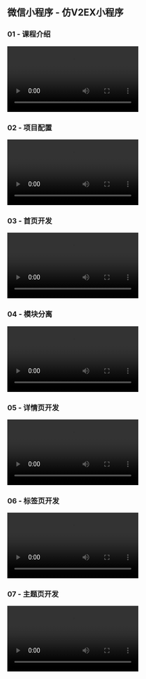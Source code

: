 ## 微信小程序 - 仿V2EX小程序

### 01 - 课程介绍
<video controls src="https://assets.jiker.com/_for_common_project/2021/1213/admin/JJny11tEnaqF8TteYOzaqDOX4fB8eBG6VcoWw74R.mp4"></video>

### 02 - 项目配置
<video controls src="https://assets.jiker.com/_for_common_project/2021/1213/admin/KluSoNh0BpajcybahD48KZbjkc2Bo21olfFUE4s0.mp4"></video>

### 03 - 首页开发
<video controls src="https://assets.jiker.com/_for_common_project/2021/1213/admin/OxuHMk3fmsXnX6B9lV7ieaSogwZzLixnVlZtOuvw.mp4"></video>

### 04 - 模块分离
<video controls src="https://assets.jiker.com/_for_common_project/2021/1213/admin/W43bBcU7LPEmRFwvArh4XK8YVpZFEuP6lolL7Q6z.mp4"></video>

### 05 - 详情页开发
<video controls src="https://assets.jiker.com/_for_common_project/2021/1213/admin/5xlfWX2uAKGiKjC6cVmdN5kEUUy7sUvV7JRwbCkJ.mp4"></video>

### 06 - 标签页开发
<video controls src="https://assets.jiker.com/_for_common_project/2021/1213/admin/vbnvt3iMrALHMpMB3mT6bDMcR263QdJsWlkyCDRj.mp4"></video>

### 07 - 主题页开发
<video controls src="https://assets.jiker.com/_for_common_project/2021/1213/admin/54d2AH3Q4f4u8T4KE2BaixEq9REXeyM6w8vj57i0.mp4"></video>
